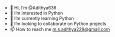 - 👋 Hi, I’m @Adithya636
- 👀 I’m interested in Python
- 🌱 I’m currently learning Python
- 💞️ I’m looking to collaborate on Python projects
- 📫 How to reach me m.s.adithya229@gmail.com

<!---
Adithya636/Adithya636 is a ✨ special ✨ repository because its `README.md` (this file) appears on your GitHub profile.
You can click the Preview link to take a look at your changes.
--->
